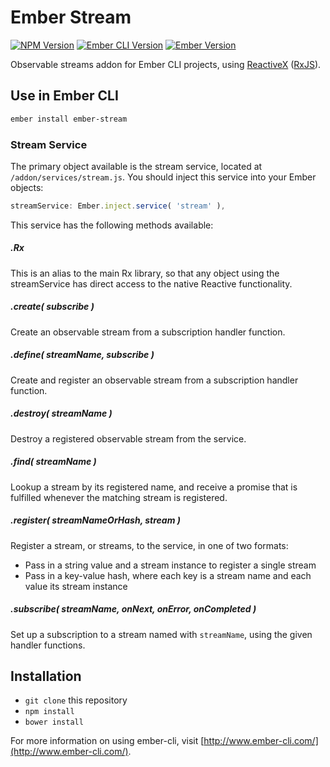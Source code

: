 # Ember Stream

[![NPM Version](https://img.shields.io/npm/v/ember-stream.svg?style=flat-square)](https://www.npmjs.com/package/ember-stream)
[![Ember CLI Version](https://img.shields.io/badge/ember--cli-1.13.1-d84a32.svg?style=flat-square)](http://www.ember-cli.com)
[![Ember Version](https://img.shields.io/badge/ember-1.13.3-e1563f.svg?style=flat-square)](http://emberjs.com)

Observable streams addon for Ember CLI projects, using [ReactiveX](http://reactivex.io) ([RxJS](https://github.com/Reactive-Extensions/RxJS)).

## Use in Ember CLI

```bash
ember install ember-stream
```

### Stream Service

The primary object available is the stream service, located at `/addon/services/stream.js`. You should inject this service into your Ember objects:

```javascript
streamService: Ember.inject.service( 'stream' ),
```

This service has the following methods available:

##### .Rx

This is an alias to the main Rx library, so that any object using the streamService has direct access to the native Reactive functionality.

##### .create( subscribe )

Create an observable stream from a subscription handler function.

##### .define( streamName, subscribe )

Create and register an observable stream from a subscription handler function.

##### .destroy( streamName )

Destroy a registered observable stream from the service.

##### .find( streamName )

Lookup a stream by its registered name, and receive a promise that is fulfilled whenever the matching stream is registered.

##### .register( streamNameOrHash, stream )

Register a stream, or streams, to the service, in one of two formats:

- Pass in a string value and a stream instance to register a single stream
- Pass in a key-value hash, where each key is a stream name and each value its stream instance

##### .subscribe( streamName, onNext, onError, onCompleted )

Set up a subscription to a stream named with `streamName`, using the given handler functions.

## Installation

- `git clone` this repository
- `npm install`
- `bower install`

For more information on using ember-cli, visit [http://www.ember-cli.com/](http://www.ember-cli.com/).
